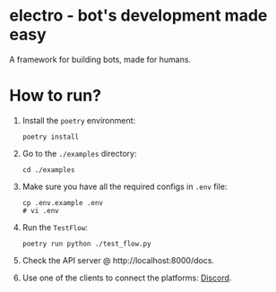 # electro - bot's development made easy

A framework for building bots, made for humans.


# How to run?
1. Install the `poetry` environment:
   ```shell
   poetry install
   ```

2. Go to the `./examples` directory:
    ```shell
    cd ./examples
    ```

3. Make sure you have all the required configs in `.env` file:
    ```shell
    cp .env.example .env
    # vi .env
    ```

4. Run the `TestFlow`:
   ```shell
   poetry run python ./test_flow.py
   ```

5. Check the API server @ http://localhost:8000/docs.
6. Use one of the clients to connect the platforms: [Discord](https://github.com/CyberCRI/ikigai-discord-client).